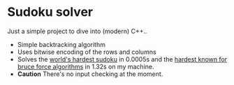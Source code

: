 # Sudoku solver

Just a simple project to dive into (modern) C++..

- Simple backtracking algorithm
- Uses bitwise encoding of the rows and columns
- Solves the [world's hardest sudoku](https://www.telegraph.co.uk/news/science/science-news/9359579/Worlds-hardest-sudoku-can-you-crack-it.html) in 0.0005s and the [hardest known for bruce force algorithms](https://en.wikipedia.org/wiki/Sudoku_solving_algorithms#/media/File:Sudoku_puzzle_hard_for_brute_force.svg) in 1.32s on my machine.
- **Caution** There's no input checking at the moment.  
